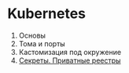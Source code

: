# Kubernetes

1) Основы
2) Тома и порты
3) Кастомизация под окружение
4) [Секреты. Приватные реестры](Secrets.md)